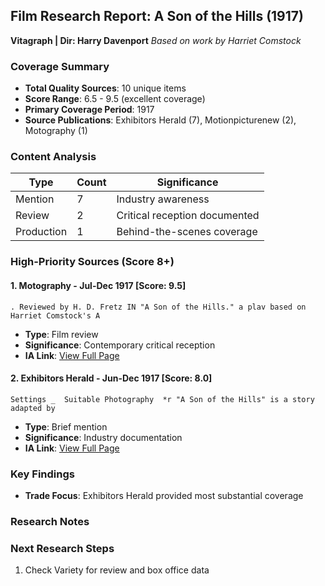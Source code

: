 ## Film Research Report: A Son of the Hills (1917)
**Vitagraph | Dir: Harry Davenport**
*Based on work by Harriet Comstock*

### Coverage Summary
- **Total Quality Sources**: 10 unique items
- **Score Range**: 6.5 - 9.5 (excellent coverage)
- **Primary Coverage Period**: 1917
- **Source Publications**: Exhibitors Herald (7), Motionpicturenew (2), Motography (1)

### Content Analysis
| Type | Count | Significance |
|------|-------|--------------|
| Mention | 7 | Industry awareness |
| Review | 2 | Critical reception documented |
| Production | 1 | Behind-the-scenes coverage |

### High-Priority Sources (Score 8+)

#### 1. **Motography** - Jul-Dec 1917 [Score: 9.5]
```
. Reviewed by H. D. Fretz IN "A Son of the Hills." a plav based on Harriet Comstock's A
```
- **Type**: Film review
- **Significance**: Contemporary critical reception
- **IA Link**: [View Full Page](http://archive.org/stream/motography18elec#page/n108/)

#### 2. **Exhibitors Herald** - Jun-Dec 1917 [Score: 8.0]
```
Settings _  Suitable Photography  *r "A Son of the Hills" is a story adapted by
```
- **Type**: Brief mention
- **Significance**: Industry documentation
- **IA Link**: [View Full Page](http://archive.org/stream/exhibitorsherald05exhi#page/n83/)

### Key Findings
- **Trade Focus**: Exhibitors Herald provided most substantial coverage

### Research Notes

### Next Research Steps
1. Check Variety for review and box office data
